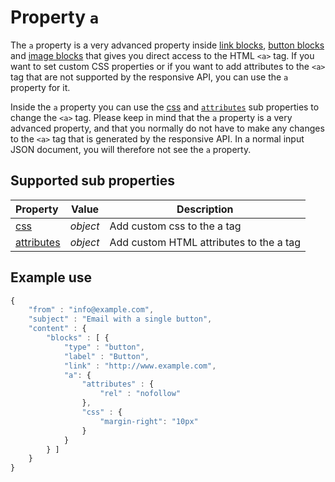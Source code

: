# Property `a`

The `a` property is a very advanced property inside [link blocks](../json/block-link), 
[button blocks](../json/block-button) 
and [image blocks](../json/block-image) that gives you
direct access to the HTML `<a>` tag. If you want to set custom CSS properties or 
if you want to add attributes to the `<a>` tag that are not supported by the 
responsive API, you can use the `a` property for it.

Inside the `a` property you can use the [css](../json/property-css) 
and [`attributes`](../json/property-attributes) sub 
properties to change the `<a>` tag. Please keep in mind that the `a` property is 
a very advanced property, and that you normally do not have to make any changes 
to the `<a>` tag that is generated by the responsive API. In a normal input JSON 
document, you will therefore not see the `a` property.

## Supported sub properties

| Property | Value | Description                                                                                             |
|:---------|-------|---------------------------------------------------------------------------------------------------------|
| [css](../json/property-css) | _object_ | Add custom css to the a tag                           |
| [attributes](../json/property-attributes) | _object_ | Add custom HTML attributes to the a tag |

## Example use

```javascript
{
    "from" : "info@example.com",
    "subject" : "Email with a single button",
    "content" : {
        "blocks" : [ {
            "type" : "button",
            "label" : "Button",
            "link" : "http://www.example.com",
            "a": {
                "attributes" : {
                    "rel" : "nofollow"
                },
                "css" : {
                    "margin-right": "10px"
                }
            }
        } ]
    }
}
```
